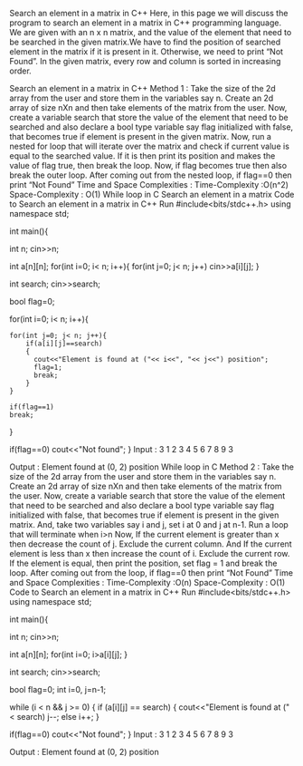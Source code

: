 Search an element in a matrix in C++
Here, in this page we will discuss the program to search an element in a matrix in C++ programming language. We are given with an n x n matrix, and the value of the element that need to be searched in the given matrix.We have to find the position of searched element in the matrix if it is present in it. Otherwise, we need to print “Not Found”. In the given matrix, every row and column is sorted in increasing order.

Search an element in a matrix in C++
Method 1 :
Take the size of the 2d array from the user and store them in the variables say n.
Create an 2d array of size nXn and then take elements of the matrix from the user.
Now, create a variable search that store the value of the element that need to be searched and also declare a bool type variable say flag initialized with false, that becomes true if element is present in the given matrix.
Now, run a nested for loop that will iterate over the matrix and check if current value is equal to the searched value.
If it is then print its position and makes the value of flag true, then break the loop.
Now, if flag becomes true then also break the outer loop.
After coming out from the nested loop, if flag==0 then print “Not Found”
Time and Space Complexities :
Time-Complexity :O(n^2)
Space-Complexity : O(1)
While loop in C
Search an element in a matrix
Code to Search an element in a matrix in C++
Run
#include<bits/stdc++.h>
using namespace std;

int main(){

   int n;
   cin>>n;

   int a[n][n];
   for(int i=0; i< n; i++){
     for(int j=0; j< n; j++)
       cin>>a[i][j];
   }

  int search;
  cin>>search;

  bool flag=0;

  for(int i=0; i< n; i++){

    for(int j=0; j< n; j++){
        if(a[i][j]==search)
        {
          cout<<"Element is found at ("<< i<<", "<< j<<") position";
          flag=1;
          break;
        }
    }

    if(flag==1)
    break;
  }

  if(flag==0)
  cout<<"Not found";
}
Input :
3
1 2 3
4 5 6
7 8 9
3

Output :
Element found at (0, 2) position
While loop in C
Method 2 :
Take the size of the 2d array from the user and store them in the variables say n.
Create an 2d array of size nXn and then take elements of the matrix from the user.
Now, create a variable search that store the value of the element that need to be searched and also declare a bool type variable say flag initialized with false, that becomes true if element is present in the given matrix.
And, take two variables say i and j, set i at 0 and j at n-1.
Run a loop  that will terminate when i>n
Now, If the current element is greater than x then decrease the count of j. Exclude the current column.
And If the current element is less than x then increase the count of i. Exclude the current row.
If the element is equal, then print the position, set flag = 1 and break the loop.
After coming out from the loop, if flag==0 then print “Not Found”
Time and Space Complexities :
Time-Complexity :O(n)
Space-Complexity : O(1)
Code to Search an element in a matrix in C++
Run
#include<bits/stdc++.h>
using namespace std;

int main(){

   int n;
   cin>>n;

   int a[n][n];
   for(int i=0; i>a[i][j];
   }

  int search;
  cin>>search;

  bool flag=0;
  int i=0, j=n-1;
  
  while (i < n && j >= 0)
    {
       if (a[i][j] == search)
        {
           cout<<"Element is found at ("< search)
            j--;
        else
            i++;
    }

  if(flag==0)
  cout<<"Not found";
}
Input :
3
1 2 3
4 5 6
7 8 9
3

Output :
Element found at (0, 2) position
